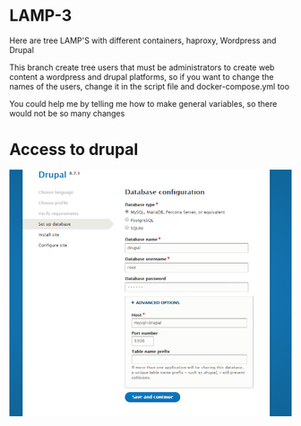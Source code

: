 # LAMP-3

Here are tree LAMP'S with different containers, haproxy, Wordpress and Drupal

This branch create tree users that must be administrators to create
web content a wordpress and drupal platforms, 
so if you want to change the names of the users, change it 
in the script file and docker-compose.yml too 

You could help me by telling me how to make general variables, 
so there would not be so many changes

# Access to drupal
![Drupal Mysql access](drupal-mysql-access.png)
